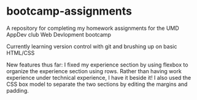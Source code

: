 # bootcamp-assignments
A repository for completing my homework assignments for the UMD AppDev club Web Devlopment bootcamp

Currently learning version control with git and brushing up on basic HTML/CSS

New features thus far: I fixed my experience section by using flexbox to organize the experience section using rows. Rather than having work experience under technical experience, I have it beside it! I also used the CSS box model to separate the two sections by editing the margins and padding.
